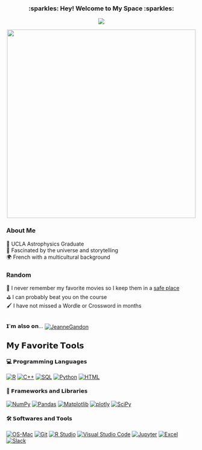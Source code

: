 <h3 align="center">
  :sparkles: Hey! Welcome to My Space :sparkles:
</h3>

<p align="center">
  <a href="https://github.com/DenverCoder1/readme-typing-svg"><img src="https://readme-typing-svg.herokuapp.com/?lines=Astrophysicist;Data%20Analyst;Film%20Nerd;Traveler%20and%20Explorer;&font=Fira%20Code&center=true&width=840&height=45&color=f75c7e&vCenter=true&size=22"></a>
</p>

<p align="center">
  <img src='https://imgur.com/ojnKLDL.jpg' width='500' align="center">
  <p>
   
  <h3>About Me</h3>
  🚀 UCLA Astrophysics Graduate <br>
  🌌 Fascinated by the universe and storytelling <br>
  🌍 French with a multicultural background
  
  <h3>Random</h3>
  🎥 I never remember my favorite movies so I keep them in a <a href="https://letterboxd.com/jeannegandon/">safe place</a> <br>
  ⛳️ I can probably beat you on the course <br>
  🖌 I have not missed a Wordle or Crossword in months
  
  </p>
  
</p>


<br>
𝗜'𝗺 𝗮𝗹𝘀𝗼 𝗼𝗻...
<a href="https://www.linkedin.com/in/jeanne-gandon-21580a1a7/" target="blank"><img align="center" src="https://img.shields.io/badge/LinkedIn-blue?style=flat&logo=linkedin&labelColor=black" alt="JeanneGandon" /></a>

## 𝗠𝘆 𝗙𝗮𝘃𝗼𝗿𝗶𝘁𝗲 𝗧𝗼𝗼𝗹𝘀

#### 💻 𝗣𝗿𝗼𝗴𝗿𝗮𝗺𝗺𝗶𝗻𝗴 𝗟𝗮𝗻𝗴𝘂𝗮𝗴𝗲𝘀
 
  <a href="#"><img alt="R" src="https://custom-icon-badges.herokuapp.com/badge/R-276DC3?logo=R&logoColor=white"></a>
  <a href="#"><img alt="C++" src="https://custom-icon-badges.herokuapp.com/badge/C++-00599C?logo=c-plus-plus-93c7ddd5cc&logoColor=white"></a>
  <a href="#"><img alt="SQL" src="https://custom-icon-badges.herokuapp.com/badge/SQL-4479A1?logo=database&logoColor=white"></a>
  <a href="#"><img alt="Python" src="https://img.shields.io/badge/Python-3776AB?logo=python&logoColor=white"></a>
  <a href="#"><img alt="HTML" src="https://custom-icon-badges.herokuapp.com/badge/HTML-0052A2.svg?logo=HTML&logoColor=white"></a>
  
  
#### 🧰 𝗙𝗿𝗮𝗺𝗲𝘄𝗼𝗿𝗸𝘀 𝗮𝗻𝗱 𝗟𝗶𝗯𝗿𝗮𝗿𝗶𝗲𝘀
 
  <a href="#"><img alt="NumPy" src="https://img.shields.io/badge/Numpy-013243?logo=numpy&logoColor=white"></a>
  <a href="#"><img alt="Pandas" src="https://img.shields.io/badge/Pandas-150458?logo=pandas&logoColor=white"></a>
  <a href="#"><img alt="Matplotlib" src="https://custom-icon-badges.herokuapp.com/badge/Matplotlib-337C99?logo=matplotlib-logo-7676870ac0-seeklogo&logoColor=white"></a>
  <a href="#"><img alt="plotly" src="https://img.shields.io/badge/plotly-3F4F75?logo=plotly&logoColor=white"></a>
  <a href="#"><img alt="SciPy" src="https://img.shields.io/badge/SciPy-8CAAE6?logo=scipy&logoColor=white"></a>
  
  

#### 🛠️ 𝗦𝗼𝗳𝘁𝘄𝗮𝗿𝗲𝘀 𝗮𝗻𝗱 𝗧𝗼𝗼𝗹𝘀

<a href="#"><img alt="OS-Mac" src="https://img.shields.io/badge/-Os%20Mac-555555?logo=apple&logoColor=white"></a>
<a href="#"><img alt="Git" src="https://img.shields.io/badge/Git-F05032?logo=git&logoColor=white"></a>
<a href="#"><img alt="R Studio" src="https://img.shields.io/badge/R Studio-75AADB?logo=RStudio&logoColor=white"></a>
<a href="#"><img alt="Visual Studio Code" src="https://img.shields.io/badge/Visual%20Studio%20Code-5C2D91?logo=visual-studio-code&logoColor=white"></a>
<a href="#"><img alt="Jupyter" src="https://img.shields.io/badge/Jupyter-F37626?logo=Jupyter&logoColor=white"></a>
<a href="#"><img alt="Excel" src="https://img.shields.io/badge/MicrosoftExcel-217346?logo=microsoftexcel&logoColor=white"></a>
<a href="#"><img alt="Slack" src="https://img.shields.io/badge/Slack-4A154B?logo=slack&logoColor=white"></a>


